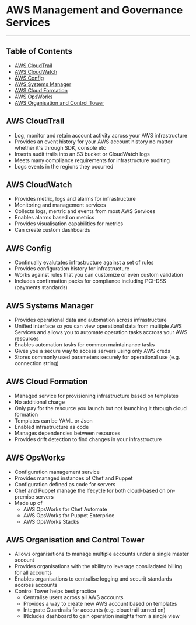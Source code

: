 # AWS Management and Governance Services

- - - -

## Table of Contents

* [AWS CloudTrail](https://github.com/Sam-Ballantyne/DevNotes/blob/main/AWS/AwsContentAndNetworkDeliveryServices.md#aws-cloudtrail)
* [AWS CloudWatch](https://github.com/Sam-Ballantyne/DevNotes/blob/main/AWS/AwsContentAndNetworkDeliveryServices.md#aws-cloudwatch)
* [AWS Config](https://github.com/Sam-Ballantyne/DevNotes/blob/main/AWS/AwsContentAndNetworkDeliveryServices.md#aws-config)
* [AWS Systems Manager](https://github.com/Sam-Ballantyne/DevNotes/blob/main/AWS/AwsContentAndNetworkDeliveryServices.md#aws-systems-manager)
* [AWS Cloud Formation](https://github.com/Sam-Ballantyne/DevNotes/blob/main/AWS/AwsContentAndNetworkDeliveryServices.md#aws-cloud-formation)
* [AWS OpsWorks](https://github.com/Sam-Ballantyne/DevNotes/blob/main/AWS/AwsContentAndNetworkDeliveryServices.md#aws-opsworks)
* [AWS Organisation and Control Tower](https://github.com/Sam-Ballantyne/DevNotes/blob/main/AWS/AwsContentAndNetworkDeliveryServices.md#aws-organisation-and-control-tower)

## AWS CloudTrail

* Log, monitor and retain account activity across your AWS infrastructure
* Provides an event history for your AWS account history no matter whether it's through SDK, console etc
* Inserts audit trails into an S3 bucket or CloudWatch logs
* Meets many compliance requirements for infrastructure auditing
* Logs events in the regions they occurred

## AWS CloudWatch

* Provides metric, logs and alarms for infrastructure
* Monitoring and management services
* Collects logs, mertric and events from most AWS Services
* Enables alarms based on metrics
* Provides visualisation capabilities for metrics
* Can create custom dashboards

## AWS Config

* Continually evalutates infrastructure against a set of rules
* Provides configuration history for infrastructure
* Works against rules that you can customize or even custom validation
* Includes confirmation packs for compliance including PCI-DSS (payments standards)

## AWS Systems Manager

* Provides operational data and automation across infrastructure
* Unified interface so you can view operational data from multiple AWS Services and allows you to automate operation tasks accross your AWS resources
* Enables automation tasks for common maintainance tasks
* Gives you a secure way to access servers using only AWS creds
* Stores commonly used parameters securely for operational use (e.g. connection string)

## AWS Cloud Formation

* Managed service for provisioning infrastructure based on templates
* No additional charge
* Only pay for the resource you launch but not launching it through cloud formation
* Templates can be YAML or Json
* Enabled infrastructure as code
* Manages dependencies between resources
* Provides drift detection to find changes in your infrastructure

## AWS OpsWorks

* Configuration management service
* Provides managed instances of Chef and Puppet
* Configuration defined as code for servers
* Chef and Puppet manage the lfecycle for both cloud-based on on-premise servers
* Made up of
  * AWS OpsWorks for Chef Automate
  * AWS OpsWorks for Puppet Enterprice
  * AWS OpsWorks Stacks

## AWS Organisation and Control Tower

* Allows organisations to manage multiple accounts under a single master account
* Provides organisations with the ability to leverage consiladated billing for all accounts
* Enables organisations to centralise logging and securit standards accross accounts
* Control Tower helps best practice
  * Centralise users across all AWS accounts
  * Provides a way to create new AWS account based on templates
  * Integrate Guardrails for accounts (e.g. cloudtrail turned on)
  * INcludes dashboard to gain operation insights from a single view
  
